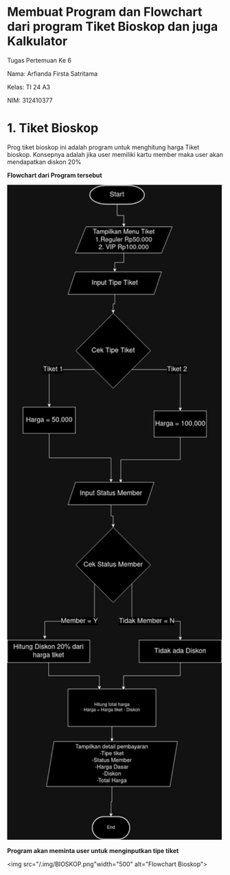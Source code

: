 # **Membuat Program dan Flowchart dari program Tiket Bioskop dan juga Kalkulator**

Tugas Pertemuan Ke 6

Nama: Arfianda Firsta Satritama

Kelas: TI 24 A3

NIM: 312410377

# 1. Tiket Bioskop

Prog tiket bioskop ini adalah program untuk menghitung harga Tiket bioskop. Konsepnya adalah jika user memiliki kartu member maka user akan mendapatkan diskon 20%

**Flowchart dari Program tersebut**

<img src="/.img/bioskop.drawio.png" width="500" alt="Flowchart Bioskop">

**Program akan meminta user untuk menginputkan tipe tiket**

<img src="/.img/BIOSKOP.png"width="500" alt="Flowchart Bioskop">
